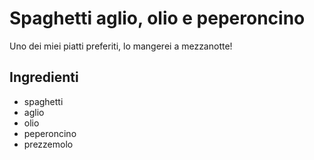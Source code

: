 # Spaghetti aglio, olio e peperoncino

Uno dei miei piatti preferiti, lo mangerei a mezzanotte!

## Ingredienti

* spaghetti
* aglio
* olio
* peperoncino
* prezzemolo
